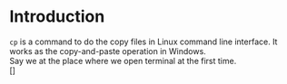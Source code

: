# Introduction  
`cp` is a command to do the copy files in Linux command line interface. It works as the copy-and-paste operation in Windows.  
Say we at the place where we open terminal at the first time.  
[]
